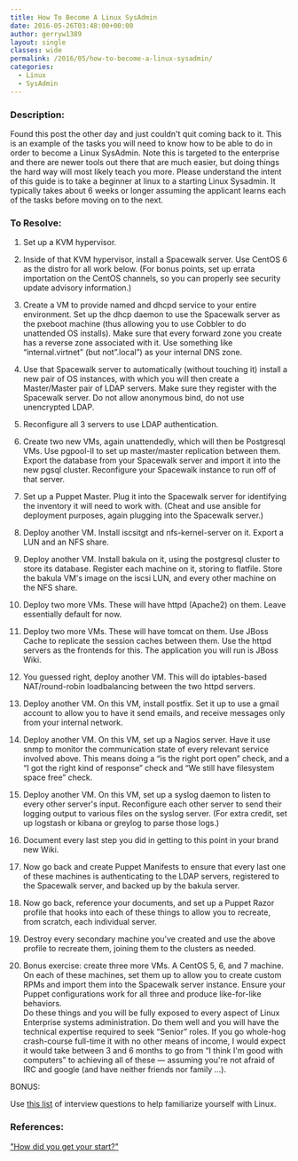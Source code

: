 ```yaml
---
title: How To Become A Linux SysAdmin
date: 2016-05-26T03:48:00+00:00
author: gerryw1389
layout: single
classes: wide
permalink: /2016/05/how-to-become-a-linux-sysadmin/
categories:
  - Linux
  - SysAdmin
---
```

<!--more-->

### Description:

Found this post the other day and just couldn't quit coming back to it. This is an example of the tasks you will need to know how to be able to do in order to become a Linux SysAdmin. Note this is targeted to the enterprise and there are newer tools out there that are much easier, but doing things the hard way will most likely teach you more. Please understand the intent of this guide is to take a beginner at linux to a starting Linux Sysadmin. It typically takes about 6 weeks or longer assuming the applicant learns each of the tasks before moving on to the next.

### To Resolve:

1. Set up a KVM hypervisor.

2. Inside of that KVM hypervisor, install a Spacewalk server. Use CentOS 6 as the distro for all work below. (For bonus points, set up errata importation on the CentOS channels, so you can properly see security update advisory information.)

3. Create a VM to provide named and dhcpd service to your entire environment. Set up the dhcp daemon to use the Spacewalk server as the pxeboot machine (thus allowing you to use Cobbler to do unattended OS installs). Make sure that every forward zone you create has a reverse zone associated with it. Use something like &#8220;internal.virtnet&#8221; (but not&#8221;.local&#8221;) as your internal DNS zone.

4. Use that Spacewalk server to automatically (without touching it) install a new pair of OS instances, with which you will then create a Master/Master pair of LDAP servers. Make sure they register with the Spacewalk server. Do not allow anonymous bind, do not use unencrypted LDAP.

5. Reconfigure all 3 servers to use LDAP authentication.

6. Create two new VMs, again unattendedly, which will then be Postgresql VMs. Use pgpool-II to set up master/master replication between them. Export the database from your Spacewalk server and import it into the new pgsql cluster. Reconfigure your Spacewalk instance to run off of that server.

7. Set up a Puppet Master. Plug it into the Spacewalk server for identifying the inventory it will need to work with. (Cheat and use ansible for deployment purposes, again plugging into the Spacewalk server.)

8. Deploy another VM. Install iscsitgt and nfs-kernel-server on it. Export a LUN and an NFS share.

9. Deploy another VM. Install bakula on it, using the postgresql cluster to store its database. Register each machine on it, storing to flatfile. Store the bakula VM's image on the iscsi LUN, and every other machine on the NFS share.

10. Deploy two more VMs. These will have httpd (Apache2) on them. Leave essentially default for now.

11. Deploy two more VMs. These will have tomcat on them. Use JBoss Cache to replicate the session caches between them. Use the httpd servers as the frontends for this. The application you will run is JBoss Wiki.

12. You guessed right, deploy another VM. This will do iptables-based NAT/round-robin loadbalancing between the two httpd servers.

13. Deploy another VM. On this VM, install postfix. Set it up to use a gmail account to allow you to have it send emails, and receive messages only from your internal network.

14. Deploy another VM. On this VM, set up a Nagios server. Have it use snmp to monitor the communication state of every relevant service involved above. This means doing a &#8220;is the right port open&#8221; check, and a &#8220;I got the right kind of response&#8221; check and &#8220;We still have filesystem space free&#8221; check.

15. Deploy another VM. On this VM, set up a syslog daemon to listen to every other server's input. Reconfigure each other server to send their logging output to various files on the syslog server. (For extra credit, set up logstash or kibana or greylog to parse those logs.)

16. Document every last step you did in getting to this point in your brand new Wiki.

17. Now go back and create Puppet Manifests to ensure that every last one of these machines is authenticating to the LDAP servers, registered to the Spacewalk server, and backed up by the bakula server.

18. Now go back, reference your documents, and set up a Puppet Razor profile that hooks into each of these things to allow you to recreate, from scratch, each individual server.

19. Destroy every secondary machine you've created and use the above profile to recreate them, joining them to the clusters as needed.

20. Bonus exercise: create three more VMs. A CentOS 5, 6, and 7 machine. On each of these machines, set them up to allow you to create custom RPMs and import them into the Spacewalk server instance. Ensure your Puppet configurations work for all three and produce like-for-like behaviors.  
Do these things and you will be fully exposed to every aspect of Linux Enterprise systems administration. Do them well and you will have the technical expertise required to seek &#8220;Senior&#8221; roles. If you go whole-hog crash-course full-time it with no other means of income, I would expect it would take between 3 and 6 months to go from &#8220;I think I'm good with computers&#8221; to achieving all of these &#8212; assuming you're not afraid of IRC and google (and have neither friends nor family &#8230;).

BONUS:

Use [this list](https://github.com/chassing/linux-sysadmin-interview-questions) of interview questions to help familiarize yourself with Linux.

### References:

["How did you get your start?"](https://www.reddit.com/r/linuxadmin/comments/2s924h/how_did_you_get_your_start/cnnw1ma)